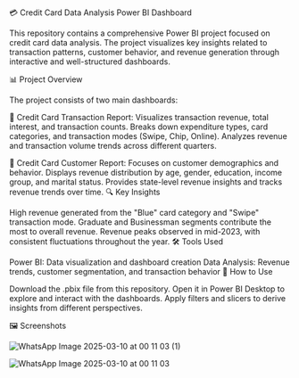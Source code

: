 
💳 Credit Card Data Analysis Power BI Dashboard

This repository contains a comprehensive Power BI project focused on credit card data analysis. The project visualizes key insights related to transaction patterns, customer behavior, and revenue generation through interactive and well-structured dashboards.

📊 Project Overview

The project consists of two main dashboards:

📝 Credit Card Transaction Report:
Visualizes transaction revenue, total interest, and transaction counts.
Breaks down expenditure types, card categories, and transaction modes (Swipe, Chip, Online).
Analyzes revenue and transaction volume trends across different quarters.


👥 Credit Card Customer Report:
Focuses on customer demographics and behavior.
Displays revenue distribution by age, gender, education, income group, and marital status.
Provides state-level revenue insights and tracks revenue trends over time.
🔍 Key Insights

High revenue generated from the "Blue" card category and "Swipe" transaction mode.
Graduate and Businessman segments contribute the most to overall revenue.
Revenue peaks observed in mid-2023, with consistent fluctuations throughout the year.
🛠 Tools Used

Power BI: Data visualization and dashboard creation
Data Analysis: Revenue trends, customer segmentation, and transaction behavior
🚀 How to Use

Download the .pbix file from this repository.
Open it in Power BI Desktop to explore and interact with the dashboards.
Apply filters and slicers to derive insights from different perspectives.


🖼 Screenshots

![WhatsApp Image 2025-03-10 at 00 11 03 (1)](https://github.com/user-attachments/assets/1f44ac41-31c3-4fc5-847a-4d554fe1effb)

![WhatsApp Image 2025-03-10 at 00 11 03](https://github.com/user-attachments/assets/bed1ba18-0a78-423e-82c0-12b6003fc34d)




